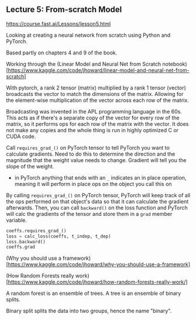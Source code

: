 ## Lecture 5: From-scratch Model

https://course.fast.ai/Lessons/lesson5.html

Looking at creating a neural network from scratch using Python and PyTorch.

Based partly on chapters 4 and 9 of the book.

Working through the (Linear Model and Neural Net from Scratch notebook)[https://www.kaggle.com/code/jhoward/linear-model-and-neural-net-from-scratch]

With pytorch, a rank 2 tensor (matrix) multiplied by a rank 1 tensor (vector) broadcasts the vector to match the dimensions of the matrix. Allowing for the element-wise multiplication of the vector across each row of the matrix.

Broadcasting was invented in the APL programming language in the 60s. This acts as if there's a separate copy of the vector for every row of the matrix, so it performs ops for each row of the matrix with the vector. It does not make any copies and the whole thing is run in highly optimized C or CUDA code.

Call `requires_grad_()` on PyTorch tensor to tell PyTorch you want to calculate gradients. Need to do this to determine the direction and the magnitude that the weight value needs to change. Gradient will tell you the slope of the weight. 

* in PyTorch anything that ends with an `_` indicates an in place operation, meaning it will perform in place ops on the object you call this on

By calling `requires_grad_()` on PyTorch tensor, PyTorch will keep track of all the ops performed on that object's data so that it can calculate the gradient afterwards. Then, you can call `backward()` on the loss function and PyTorch will calc the gradients of the tensor and store them in a `grad` member variable.

```python
coeffs.requires_grad_()
loss = calc_loss(coeffs, t_indep, t_dep)
loss.backward()
coeffs.grad
```

(Why you should use a framework)[https://www.kaggle.com/code/jhoward/why-you-should-use-a-framework]

(How Random Forests really work)[https://www.kaggle.com/code/jhoward/how-random-forests-really-work/]

A random forest is an ensemble of trees. A tree is an ensemble of binary splits.

Binary split splits the data into two groups, hence the name "binary".